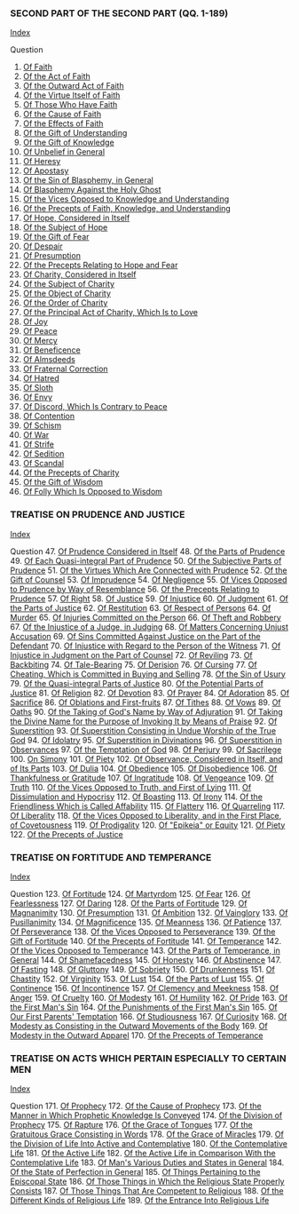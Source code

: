 

### SECOND PART OF THE SECOND PART (QQ. 1-189)

[Index](index.html)

Question
1. [Of Faith](./1-46.%20Theological%20Virtues/1-16.%20Faith/1.%20Faith.md)
2. [Of the Act of Faith](./1-46.%20Theological%20Virtues/1-16.%20Faith/2.%20Act%20of%20Faith.md)
3. [Of the Outward Act of Faith](./1-46.%20Theological%20Virtues/1-16.%20Faith/3.%20Outward%20Act%20of%20Faith.md)
4. [Of the Virtue Itself of Faith](./1-46.%20Theological%20Virtues/1-16.%20Faith/4.%20Virtue%20Itself%20of%20Faith.md)
5. [Of Those Who Have Faith](./1-46.%20Theological%20Virtues/1-16.%20Faith/5.%20Those%20Who%20Have%20Faith.md)
6. [Of the Cause of Faith](./1-46.%20Theological%20Virtues/1-16.%20Faith/6.%20Cause%20of%20Faith.md)
7. [Of the Effects of Faith](./1-46.%20Theological%20Virtues/1-16.%20Faith/7.%20Effects%20of%20Faith.md)
8. [Of the Gift of Understanding](./1-46.%20Theological%20Virtues/1-16.%20Faith/8.%20Gift%20of%20Understanding.md)
9. [Of the Gift of Knowledge](./1-46.%20Theological%20Virtues/1-16.%20Faith/9.%20Gift%20of%20Knowledge.md)
10. [Of Unbelief in General](./1-46.%20Theological%20Virtues/1-16.%20Faith/10.%20Unbelief%20in%20General.md)
11. [Of Heresy](./1-46.%20Theological%20Virtues/1-16.%20Faith/11.%20Heresy.md)
12. [Of Apostasy](./1-46.%20Theological%20Virtues/1-16.%20Faith/12.%20Apostasy.md)
13. [Of the Sin of Blasphemy, in General](./1-46.%20Theological%20Virtues/1-16.%20Faith/13.%20Sin%20of%20Blasphemy,%20in%20General.md)
14. [Of Blasphemy Against the Holy Ghost](./1-46.%20Theological%20Virtues/1-16.%20Faith/14.%20Blasphemy%20Against%20the%20Holy%20Ghost.md)
15. [Of the Vices Opposed to Knowledge and Understanding](./1-46.%20Theological%20Virtues/1-16.%20Faith/15.%20Vices%20Opposed%20to%20Knowledge%20and%20Understanding.md)
16. [Of the Precepts of Faith, Knowledge, and Understanding](./1-46.%20Theological%20Virtues/1-16.%20Faith/16.%20Precepts%20of%20Faith,%20Knowledge%20and%20Understanding.md)
17. [Of Hope, Considered in Itself](./1-46.%20Theological%20Virtues/17-22.%20Hope/17.%20Hope,%20Considered%20in%20Itself.md)
18. [Of the Subject of Hope](./1-46.%20Theological%20Virtues/17-22.%20Hope/18.%20Subject%20of%20Hope.md)
19. [Of the Gift of Fear](./1-46.%20Theological%20Virtues/17-22.%20Hope/19.%20Gift%20of%20Fear.md)
20. [Of Despair](./1-46.%20Theological%20Virtues/17-22.%20Hope/20.%20Despair.md)
21. [Of Presumption](./1-46.%20Theological%20Virtues/17-22.%20Hope/21.%20Presumption.md)
22. [Of the Precepts Relating to Hope and Fear](./1-46.%20Theological%20Virtues/17-22.%20Hope/22.%20Precepts%20Relating%20to%20Hope%20and%20Fear.md)
23. [Of Charity, Considered in Itself](./1-46.%20Theological%20Virtues/23-46.%20Charity/23.%20Charity,%20Considered%20in%20Itself.md)
24. [Of the Subject of Charity](./1-46.%20Theological%20Virtues/23-46.%20Charity/24.%20Subject%20of%20Charity.md)
25. [Of the Object of Charity](./1-46.%20Theological%20Virtues/23-46.%20Charity/25.%20Object%20of%20Charity.md)
26. [Of the Order of Charity](./1-46.%20Theological%20Virtues/23-46.%20Charity/26.%20Order%20of%20Charity.md)
27. [Of the Principal Act of Charity, Which Is to Love](./1-46.%20Theological%20Virtues/23-46.%20Charity/27.%20Principle%20Act%20of%20Charity,%20Which%20Is%20to%20Love.md)
28. [Of Joy](./1-46.%20Theological%20Virtues/23-46.%20Charity/28.%20Joy.md)
29. [Of Peace](./1-46.%20Theological%20Virtues/23-46.%20Charity/29.%20Peace.md)
30. [Of Mercy](./1-46.%20Theological%20Virtues/23-46.%20Charity/30.%20Mercy.md)
31. [Of Beneficence](./1-46.%20Theological%20Virtues/23-46.%20Charity/31.%20Beneficence.md)
32. [Of Almsdeeds](./1-46.%20Theological%20Virtues/23-46.%20Charity/32.%20Almsdeeds.md)
33. [Of Fraternal Correction](./1-46.%20Theological%20Virtues/23-46.%20Charity/33.%20Fraternal%20Correction.md)
34. [Of Hatred](./1-46.%20Theological%20Virtues/23-46.%20Charity/34.%20Hatred.md)
35. [Of Sloth](./1-46.%20Theological%20Virtues/23-46.%20Charity/35.%20Sloth.md)
36. [Of Envy](./1-46.%20Theological%20Virtues/23-46.%20Charity/36.%20Envy.md)
37. [Of Discord, Which Is Contrary to Peace](./1-46.%20Theological%20Virtues/23-46.%20Charity/37.%20Discord,%20Which%20Is%20Contrary%20to%20Peace.md)
38. [Of Contention](./1-46.%20Theological%20Virtues/23-46.%20Charity/38.%20Contention.md)
39. [Of Schism](./1-46.%20Theological%20Virtues/23-46.%20Charity/39.%20Schism.md)
40. [Of War](./1-46.%20Theological%20Virtues/23-46.%20Charity/40.%20War.md)
41. [Of Strife](./1-46.%20Theological%20Virtues/23-46.%20Charity/41.%20Strife.md)
42. [Of Sedition](./1-46.%20Theological%20Virtues/23-46.%20Charity/42.%20Sedition.md)
43. [Of Scandal](./1-46.%20Theological%20Virtues/23-46.%20Charity/43.%20Scandal.md)
44. [Of the Precepts of Charity](./1-46.%20Theological%20Virtues/23-46.%20Charity/44.%20Precepts%20of%20Charity.md)
45. [Of the Gift of Wisdom](./1-46.%20Theological%20Virtues/23-46.%20Charity/45.%20Gift%20of%20Wisdom.md)
46. [Of Folly Which Is Opposed to Wisdom](./1-46.%20Theological%20Virtues/23-46.%20Charity/46.%20Folly%20Which%20Is%20Opposed%20to%20Wisdom.md)

### TREATISE ON PRUDENCE AND JUSTICE

[Index](index.html)

Question
47. [Of Prudence Considered in Itself](./47-170.%20Cardinal%20Virtues/47-56.%20Prudence/47.%20Prudence,%20Considered%20in%20Itself.md)
48. [Of the Parts of Prudence](./47-170.%20Cardinal%20Virtues/47-56.%20Prudence/48.%20Parts%20of%20Prudence%20(One%20Article).md)
49. [Of Each Quasi-integral Part of Prudence](./47-170.%20Cardinal%20Virtues/47-56.%20Prudence/49.%20Each%20Quasi-Integral%20Part%20of%20Prudence.md)
50. [Of the Subjective Parts of Prudence](./47-170.%20Cardinal%20Virtues/47-56.%20Prudence/50.%20Subjective%20Parts%20of%20Prudence.md)
51. [Of the Virtues Which Are Connected with Prudence](./47-170.%20Cardinal%20Virtues/47-56.%20Prudence/51.%20Virtues%20Which%20Are%20Connected%20with%20Prudence.md)
52. [Of the Gift of Counsel](./47-170.%20Cardinal%20Virtues/47-56.%20Prudence/52.%20Gift%20of%20Counsel.md)
53. [Of Imprudence](./47-170.%20Cardinal%20Virtues/47-56.%20Prudence/53.%20Imprudence.md)
54. [Of Negligence](./47-170.%20Cardinal%20Virtues/47-56.%20Prudence/54.%20Negligence.md)
55. [Of Vices Opposed to Prudence by Way of Resemblance](./47-170.%20Cardinal%20Virtues/47-56.%20Prudence/55.%20Vices%20Opposed%20to%20Prudence%20by%20Way%20of%20Resemblance.md)
56. [Of the Precepts Relating to Prudence](./47-170.%20Cardinal%20Virtues/47-56.%20Prudence/56.%20Precepts%20Relating%20to%20Prudence.md)
57. [Of Right](./47-170.%20Cardinal%20Virtues/57-62.%20Justice/57.%20Right.md)
58. [Of Justice](./47-170.%20Cardinal%20Virtues/57-62.%20Justice/58.%20Justice.md)
59. [Of Injustice](./47-170.%20Cardinal%20Virtues/57-62.%20Justice/59.%20Injustice.md)
60. [Of Judgment](./47-170.%20Cardinal%20Virtues/57-62.%20Justice/60.%20Judgment.md)
61. [Of the Parts of Justice](./47-170.%20Cardinal%20Virtues/57-62.%20Justice/61.%20Parts%20of%20Justice.md)
62. [Of Restitution](./47-170.%20Cardinal%20Virtues/57-62.%20Justice/62.%20Restitution.md)
63. [Of Respect of Persons](./47-170.%20Cardinal%20Virtues/63.%20Vices%20Opposed%20to%20Distributive%20Justice;%20of%20Respect%20of%20Persons.md)
64. [Of Murder](./47-170.%20Cardinal%20Virtues/64-81.%20Vices%20Opposed%20to%20Commutative%20Justice/64-66.%20/64.%20Murder.md)
65. [Of Injuries Committed on the Person](./47-170.%20Cardinal%20Virtues/64-81.%20Vices%20Opposed%20to%20Commutative%20Justice/64-66.%20/65.%20Other%20Injuries%20Committed%20on%20the%20Person.md)
66. [Of Theft and Robbery](./47-170.%20Cardinal%20Virtues/64-81.%20Vices%20Opposed%20to%20Commutative%20Justice/64-66.%20/66.%20Theft%20and%20Robbery.md)
67. [Of the Injustice of a Judge, in Judging](./47-170.%20Cardinal%20Virtues/64-81.%20Vices%20Opposed%20to%20Commutative%20Justice/67-71.%20(B)%20by%20Words%20Utilized%20in%20a%20Court%20of%20Law/67.%20Injustice%20of%20a%20Judge,%20in%20Judging.md)
68. [Of Matters Concerning Unjust Accusation](./47-170.%20Cardinal%20Virtues/64-81.%20Vices%20Opposed%20to%20Commutative%20Justice/67-71.%20(B)%20by%20Words%20Utilized%20in%20a%20Court%20of%20Law/68.%20Matters%20Concerning%20Unjust%20Accusation.md)
69. [Of Sins Committed Against Justice on the Part of the Defendant](./47-170.%20Cardinal%20Virtues/64-81.%20Vices%20Opposed%20to%20Commutative%20Justice/67-71.%20(B)%20by%20Words%20Utilized%20in%20a%20Court%20of%20Law/69.%20Sins%20Committed%20Against%20Justice%20on%20the%20Part%20of%20the%20Defendant.md)
70. [Of Injustice with Regard to the Person of the Witness](./47-170.%20Cardinal%20Virtues/64-81.%20Vices%20Opposed%20to%20Commutative%20Justice/67-71.%20(B)%20by%20Words%20Utilized%20in%20a%20Court%20of%20Law/70.%20Injustice%20with%20Regard%20to%20the%20Person%20of%20the%20Witness.md)
71. [Of Injustice in Judgment on the Part of Counsel](./47-170.%20Cardinal%20Virtues/64-81.%20Vices%20Opposed%20to%20Commutative%20Justice/67-71.%20(B)%20by%20Words%20Utilized%20in%20a%20Court%20of%20Law/71.%20Injustice%20in%20Judgment%20on%20the%20Part%20of%20Counsel.md)
72. [Of Reviling](./47-170.%20Cardinal%20Virtues/64-81.%20Vices%20Opposed%20to%20Commutative%20Justice/72-76.%20(C)%20by%20Words%20Uttered%20Extrajudicially/72.%20Reviling.md)
73. [Of Backbiting](./47-170.%20Cardinal%20Virtues/64-81.%20Vices%20Opposed%20to%20Commutative%20Justice/72-76.%20(C)%20by%20Words%20Uttered%20Extrajudicially/73.%20Backbiting%20(Detraction).md)
74. [Of Tale-Bearing](./47-170.%20Cardinal%20Virtues/64-81.%20Vices%20Opposed%20to%20Commutative%20Justice/72-76.%20(C)%20by%20Words%20Uttered%20Extrajudicially/74.%20Tale-Bearing%20('Susurratio,'%20I.e.%20Whispering).md)
75. [Of Derision](./47-170.%20Cardinal%20Virtues/64-81.%20Vices%20Opposed%20to%20Commutative%20Justice/72-76.%20(C)%20by%20Words%20Uttered%20Extrajudicially/75.%20Derision%20(Mockery).md)
76. [Of Cursing](./47-170.%20Cardinal%20Virtues/64-81.%20Vices%20Opposed%20to%20Commutative%20Justice/72-76.%20(C)%20by%20Words%20Uttered%20Extrajudicially/76.%20Cursing.md)
77. [Of Cheating, Which is Committed in Buying and Selling](./47-170.%20Cardinal%20Virtues/64-81.%20Vices%20Opposed%20to%20Commutative%20Justice/77.%20(D)%20by%20Sins%20Committed%20in%20Buying%20and%20Selling;%20of%20Cheating,%20Which%20Is%20Committed%20in%20Buying%20and%20Selling.md)
78. [Of the Sin of Usury](./47-170.%20Cardinal%20Virtues/64-81.%20Vices%20Opposed%20to%20Commutative%20Justice/78.%20(E)%20by%20Sins%20Committed%20in%20Loans;%20of%20the%20Sin%20of%20Usury.md)
79. [Of the Quasi-integral Parts of Justice](./47-170.%20Cardinal%20Virtues/64-81.%20Vices%20Opposed%20to%20Commutative%20Justice/79-81.%20Parts%20of%20Justice/79.%20Quasi-Integral%20Parts%20of%20Justice.md)
80. [Of the Potential Parts of Justice](./47-170.%20Cardinal%20Virtues/64-81.%20Vices%20Opposed%20to%20Commutative%20Justice/79-81.%20Parts%20of%20Justice/80.%20Potential%20Parts%20of%20Justice%20(One%20Article).md)
81. [Of Religion](./47-170.%20Cardinal%20Virtues/64-81.%20Vices%20Opposed%20to%20Commutative%20Justice/79-81.%20Parts%20of%20Justice/81.%20Religion.md)
82. [Of Devotion](./47-170.%20Cardinal%20Virtues/82-83.%20Interior%20Acts%20of%20Religion/82.%20Devotion.md)
83. [Of Prayer](./47-170.%20Cardinal%20Virtues/82-83.%20Interior%20Acts%20of%20Religion/83.%20Prayer.md)
84. [Of Adoration](./47-170.%20Cardinal%20Virtues/84-91.%20Exterior%20Acts%20of%20Religion/84.%20Service%20of%20the%20Body;%20of%20Adoration.md)
85. [Of Sacrifice](./47-170.%20Cardinal%20Virtues/84-91.%20Exterior%20Acts%20of%20Religion/85-87.%20Service%20by%20Gift/85.%20Sacrifice.md)
86. [Of Oblations and First-fruits](./47-170.%20Cardinal%20Virtues/84-91.%20Exterior%20Acts%20of%20Religion/85-87.%20Service%20by%20Gift/86.%20Oblations%20and%20First-Fruits.md)
87. [Of Tithes](./47-170.%20Cardinal%20Virtues/84-91.%20Exterior%20Acts%20of%20Religion/85-87.%20Service%20by%20Gift/87.%20Tithes.md)
88. [Of Vows](./47-170.%20Cardinal%20Virtues/84-91.%20Exterior%20Acts%20of%20Religion/88.%20Service%20by%20Promise;%20of%20Vows.md)
89. [Of Oaths](./47-170.%20Cardinal%20Virtues/84-91.%20Exterior%20Acts%20of%20Religion/89-91.%20By%20Taking%20the%20Name%20of%20God/89.%20Oaths.md)
90. [Of the Taking of God's Name by Way of Adjuration](./47-170.%20Cardinal%20Virtues/84-91.%20Exterior%20Acts%20of%20Religion/89-91.%20By%20Taking%20the%20Name%20of%20God/90.%20Taking%20of%20God's%20Name%20by%20Way%20of%20Adjuration.md)
91. [Of Taking the Divine Name for the Purpose of Invoking It by Means of Praise](./47-170.%20Cardinal%20Virtues/84-91.%20Exterior%20Acts%20of%20Religion/89-91.%20By%20Taking%20the%20Name%20of%20God/91.%20Taking%20the%20Divine%20Name%20for%20the%20Purpose%20of%20Invoking%20It%20by%20Means%20of%20Praise.md)
92. [Of Superstition](./47-170.%20Cardinal%20Virtues/92-114.%20Vices%20Opposed%20to%20Religion/92-96.%20Superstition,%20I.e.%20by%20Way%20of%20Excess/92.%20Superstition.md)
93. [Of Superstition Consisting in Undue Worship of the True God](./47-170.%20Cardinal%20Virtues/92-114.%20Vices%20Opposed%20to%20Religion/92-96.%20Superstition,%20I.e.%20by%20Way%20of%20Excess/93.%20Superstition%20Consisting%20in%20Undue%20Worship%20of%20the%20True%20God.md)
94. [Of Idolatry](./47-170.%20Cardinal%20Virtues/92-114.%20Vices%20Opposed%20to%20Religion/92-96.%20Superstition,%20I.e.%20by%20Way%20of%20Excess/94.%20Idolatry.md)
95. [Of Superstition in Divinations](./47-170.%20Cardinal%20Virtues/92-114.%20Vices%20Opposed%20to%20Religion/92-96.%20Superstition,%20I.e.%20by%20Way%20of%20Excess/95.%20Superstition%20in%20Divinations.md)
96. [Of Superstition in Observances](./47-170.%20Cardinal%20Virtues/92-114.%20Vices%20Opposed%20to%20Religion/92-96.%20Superstition,%20I.e.%20by%20Way%20of%20Excess/96.%20Superstition%20in%20Observances.md)
97. [Of the Temptation of God](./47-170.%20Cardinal%20Virtues/92-114.%20Vices%20Opposed%20to%20Religion/97-102.%20Irreligion,%20I.e.%20by%20Way%20of%20Deficiency/97.%20Temptation%20of%20God.md)
98. [Of Perjury](./47-170.%20Cardinal%20Virtues/92-114.%20Vices%20Opposed%20to%20Religion/97-102.%20Irreligion,%20I.e.%20by%20Way%20of%20Deficiency/98.%20Perjury.md)
99. [Of Sacrilege](./47-170.%20Cardinal%20Virtues/92-114.%20Vices%20Opposed%20to%20Religion/97-102.%20Irreligion,%20I.e.%20by%20Way%20of%20Deficiency/99.%20Sacrilege.md)
100. [On Simony](./47-170.%20Cardinal%20Virtues/92-114.%20Vices%20Opposed%20to%20Religion/97-102.%20Irreligion,%20I.e.%20by%20Way%20of%20Deficiency/100.%20Simony.md)
101. [Of Piety](./47-170.%20Cardinal%20Virtues/92-114.%20Vices%20Opposed%20to%20Religion/97-102.%20Irreligion,%20I.e.%20by%20Way%20of%20Deficiency/101.%20Piety.md)
102. [Of Observance, Considered in Itself, and of Its Parts](./47-170.%20Cardinal%20Virtues/92-114.%20Vices%20Opposed%20to%20Religion/97-102.%20Irreligion,%20I.e.%20by%20Way%20of%20Deficiency/102.%20Observance,%20Considered%20in%20Itself,%20and%20of%20Its%20Parts.md)
103. [Of Dulia](./47-170.%20Cardinal%20Virtues/92-114.%20Vices%20Opposed%20to%20Religion/103-109.%20Parts%20of%20Observance%20and%20Ordinary%20Vice/103.%20Dulia.md)
104. [Of Obedience](./47-170.%20Cardinal%20Virtues/92-114.%20Vices%20Opposed%20to%20Religion/103-109.%20Parts%20of%20Observance%20and%20Ordinary%20Vice/104.%20Obedience.md)
105. [Of Disobedience](./47-170.%20Cardinal%20Virtues/92-114.%20Vices%20Opposed%20to%20Religion/103-109.%20Parts%20of%20Observance%20and%20Ordinary%20Vice/105.%20Disobedience.md)
106. [Of Thankfulness or Gratitude](./47-170.%20Cardinal%20Virtues/92-114.%20Vices%20Opposed%20to%20Religion/103-109.%20Parts%20of%20Observance%20and%20Ordinary%20Vice/106.%20Thankfulness%20or%20Gratitude.md)
107. [Of Ingratitude](./47-170.%20Cardinal%20Virtues/92-114.%20Vices%20Opposed%20to%20Religion/103-109.%20Parts%20of%20Observance%20and%20Ordinary%20Vice/107.%20Ingratitude.md)
108. [Of Vengeance](./47-170.%20Cardinal%20Virtues/92-114.%20Vices%20Opposed%20to%20Religion/103-109.%20Parts%20of%20Observance%20and%20Ordinary%20Vice/108.%20Vengeance.md)
109. [Of Truth](./47-170.%20Cardinal%20Virtues/92-114.%20Vices%20Opposed%20to%20Religion/103-109.%20Parts%20of%20Observance%20and%20Ordinary%20Vice/109.%20Truth.md)
110. [Of the Vices Opposed to Truth, and First of Lying](./47-170.%20Cardinal%20Virtues/92-114.%20Vices%20Opposed%20to%20Religion/110-114.%20Vices%20Opposed%20to%20Truth/110.%20Vices%20Opposed%20to%20Truth,%20and%20First%20of%20Lying.md)
111. [Of Dissimulation and Hypocrisy](./47-170.%20Cardinal%20Virtues/92-114.%20Vices%20Opposed%20to%20Religion/110-114.%20Vices%20Opposed%20to%20Truth/111.%20Dissimulation%20and%20Hypocrisy.md)
112. [Of Boasting](./47-170.%20Cardinal%20Virtues/92-114.%20Vices%20Opposed%20to%20Religion/110-114.%20Vices%20Opposed%20to%20Truth/112.%20Boasting.md)
113. [Of Irony](./47-170.%20Cardinal%20Virtues/92-114.%20Vices%20Opposed%20to%20Religion/110-114.%20Vices%20Opposed%20to%20Truth/113.%20Irony.md)
114. [Of the Friendliness Which is Called Affability](./47-170.%20Cardinal%20Virtues/92-114.%20Vices%20Opposed%20to%20Religion/110-114.%20Vices%20Opposed%20to%20Truth/114.%20Friendliness%20Which%20Is%20Called%20Affability.md)
115. [Of Flattery](./47-170.%20Cardinal%20Virtues/115-117.%20Vices%20Opposed%20to%20Friendliness/115.%20Flattery.md)
116. [Of Quarreling](./47-170.%20Cardinal%20Virtues/115-117.%20Vices%20Opposed%20to%20Friendliness/116.%20Quarreling.md)
117. [Of Liberality](./47-170.%20Cardinal%20Virtues/115-117.%20Vices%20Opposed%20to%20Friendliness/117.%20Liberality.md)
118. [Of the Vices Opposed to Liberality, and in the First Place, of Covetousness](./47-170.%20Cardinal%20Virtues/118-122.%20Vices%20Opposed%20to%20Liberality/118.%20Vices%20Opposed%20to%20Liberality,%20and%20in%20the%20First%20Place,%20of%20Covetousness.md)
119. [Of Prodigality](./47-170.%20Cardinal%20Virtues/118-122.%20Vices%20Opposed%20to%20Liberality/119.%20Prodigality.md)
120. [Of "Epikeia" or Equity](./47-170.%20Cardinal%20Virtues/118-122.%20Vices%20Opposed%20to%20Liberality/120.%20"Epikeia"%20Or%20Equity.md)
121. [Of Piety](./47-170.%20Cardinal%20Virtues/118-122.%20Vices%20Opposed%20to%20Liberality/121.%20Piety.md)
122. [Of the Precepts of Justice](./47-170.%20Cardinal%20Virtues/118-122.%20Vices%20Opposed%20to%20Liberality/122.%20Precepts%20of%20Justice.md)

### TREATISE ON FORTITUDE AND TEMPERANCE

[Index](index.html)

Question
123. [Of Fortitude](./47-170.%20Cardinal%20Virtues/123-170.%20Fortitude%20and%20Temperance/123-124.%20Fortitude/123.%20Fortitude.md)
124. [Of Martyrdom](./47-170.%20Cardinal%20Virtues/123-170.%20Fortitude%20and%20Temperance/123-124.%20Fortitude/124.%20Martyrdom.md)
125. [Of Fear](./47-170.%20Cardinal%20Virtues/123-170.%20Fortitude%20and%20Temperance/125-140.%20Vices%20Opposed%20to%20Fortitude/125.%20Fear.md)
126. [Of Fearlessness](./47-170.%20Cardinal%20Virtues/123-170.%20Fortitude%20and%20Temperance/125-140.%20Vices%20Opposed%20to%20Fortitude/126.%20Fearlessness.md)
127. [Of Daring](./47-170.%20Cardinal%20Virtues/123-170.%20Fortitude%20and%20Temperance/125-140.%20Vices%20Opposed%20to%20Fortitude/127.%20Daring%20(Excessive%20Daring%20or%20Foolhardiness).md)
128. [Of the Parts of Fortitude](./47-170.%20Cardinal%20Virtues/123-170.%20Fortitude%20and%20Temperance/125-140.%20Vices%20Opposed%20to%20Fortitude/128.%20Parts%20of%20Fortitude%20(One%20Article).md)
129. [Of Magnanimity](./47-170.%20Cardinal%20Virtues/123-170.%20Fortitude%20and%20Temperance/125-140.%20Vices%20Opposed%20to%20Fortitude/129.%20Magnanimity.md)
130. [Of Presumption](./47-170.%20Cardinal%20Virtues/123-170.%20Fortitude%20and%20Temperance/125-140.%20Vices%20Opposed%20to%20Fortitude/130.%20Presumption.md)
131. [Of Ambition](./47-170.%20Cardinal%20Virtues/123-170.%20Fortitude%20and%20Temperance/125-140.%20Vices%20Opposed%20to%20Fortitude/131.%20Ambition.md)
132. [Of Vainglory](./47-170.%20Cardinal%20Virtues/123-170.%20Fortitude%20and%20Temperance/125-140.%20Vices%20Opposed%20to%20Fortitude/132.%20Vainglory.md)
133. [Of Pusillanimity](./47-170.%20Cardinal%20Virtues/123-170.%20Fortitude%20and%20Temperance/125-140.%20Vices%20Opposed%20to%20Fortitude/133.%20Pusillanimity.md)
134. [Of Magnificence](./47-170.%20Cardinal%20Virtues/123-170.%20Fortitude%20and%20Temperance/125-140.%20Vices%20Opposed%20to%20Fortitude/134.%20Magnificence.md)
135. [Of Meanness](./47-170.%20Cardinal%20Virtues/123-170.%20Fortitude%20and%20Temperance/125-140.%20Vices%20Opposed%20to%20Fortitude/135.%20Meanness.md)
136. [Of Patience](./47-170.%20Cardinal%20Virtues/123-170.%20Fortitude%20and%20Temperance/125-140.%20Vices%20Opposed%20to%20Fortitude/136.%20Patience.md)
137. [Of Perseverance](./47-170.%20Cardinal%20Virtues/123-170.%20Fortitude%20and%20Temperance/125-140.%20Vices%20Opposed%20to%20Fortitude/137.%20Perseverance.md)
138. [Of the Vices Opposed to Perseverance](./47-170.%20Cardinal%20Virtues/123-170.%20Fortitude%20and%20Temperance/125-140.%20Vices%20Opposed%20to%20Fortitude/138.%20Vices%20Opposed%20to%20Perseverance.md)
139. [Of the Gift of Fortitude](./47-170.%20Cardinal%20Virtues/123-170.%20Fortitude%20and%20Temperance/125-140.%20Vices%20Opposed%20to%20Fortitude/139.%20Gift%20of%20Fortitude.md)
140. [Of the Precepts of Fortitude](./47-170.%20Cardinal%20Virtues/123-170.%20Fortitude%20and%20Temperance/125-140.%20Vices%20Opposed%20to%20Fortitude/140.%20Precepts%20of%20Fortitude.md)
141. [Of Temperance](./47-170.%20Cardinal%20Virtues/123-170.%20Fortitude%20and%20Temperance/141-143.%20Temperance/141.%20Temperance.md)
142. [Of the Vices Opposed to Temperance](./47-170.%20Cardinal%20Virtues/123-170.%20Fortitude%20and%20Temperance/141-143.%20Temperance/142.%20Vices%20Opposed%20to%20Temperance.md)
143. [Of the Parts of Temperance, in General](./47-170.%20Cardinal%20Virtues/123-170.%20Fortitude%20and%20Temperance/141-143.%20Temperance/143.%20Parts%20of%20Temperance,%20in%20General%20(One%20Article).md)
144. [Of Shamefacedness](./47-170.%20Cardinal%20Virtues/123-170.%20Fortitude%20and%20Temperance/144-154.%20Integral%20Parts%20of%20Temperance/144.%20Shamefacedness.md)
145. [Of Honesty](./47-170.%20Cardinal%20Virtues/123-170.%20Fortitude%20and%20Temperance/144-154.%20Integral%20Parts%20of%20Temperance/145.%20Honesty.md)
146. [Of Abstinence](./47-170.%20Cardinal%20Virtues/123-170.%20Fortitude%20and%20Temperance/144-154.%20Integral%20Parts%20of%20Temperance/146.%20Abstinence.md)
147. [Of Fasting](./47-170.%20Cardinal%20Virtues/123-170.%20Fortitude%20and%20Temperance/144-154.%20Integral%20Parts%20of%20Temperance/147.%20Fasting.md)
148. [Of Gluttony](./47-170.%20Cardinal%20Virtues/123-170.%20Fortitude%20and%20Temperance/144-154.%20Integral%20Parts%20of%20Temperance/148.%20Gluttony.md)
149. [Of Sobriety](./47-170.%20Cardinal%20Virtues/123-170.%20Fortitude%20and%20Temperance/144-154.%20Integral%20Parts%20of%20Temperance/149.%20Sobriety.md)
150. [Of Drunkenness](./47-170.%20Cardinal%20Virtues/123-170.%20Fortitude%20and%20Temperance/144-154.%20Integral%20Parts%20of%20Temperance/150.%20Drunkenness.md)
151. [Of Chastity](./47-170.%20Cardinal%20Virtues/123-170.%20Fortitude%20and%20Temperance/144-154.%20Integral%20Parts%20of%20Temperance/151.%20Chastity.md)
152. [Of Virginity](./47-170.%20Cardinal%20Virtues/123-170.%20Fortitude%20and%20Temperance/144-154.%20Integral%20Parts%20of%20Temperance/152.%20Virginity.md)
153. [Of Lust](./47-170.%20Cardinal%20Virtues/123-170.%20Fortitude%20and%20Temperance/144-154.%20Integral%20Parts%20of%20Temperance/153.%20Lust.md)
154. [Of the Parts of Lust](./47-170.%20Cardinal%20Virtues/123-170.%20Fortitude%20and%20Temperance/144-154.%20Integral%20Parts%20of%20Temperance/154.%20Parts%20of%20Lust.md)
155. [Of Continence](./47-170.%20Cardinal%20Virtues/123-170.%20Fortitude%20and%20Temperance/155-170.%20Potential%20Parts%20of%20Temperance,%20and%20Contrary%20Vices/155.%20Continence.md)
156. [Of Incontinence](./47-170.%20Cardinal%20Virtues/123-170.%20Fortitude%20and%20Temperance/155-170.%20Potential%20Parts%20of%20Temperance,%20and%20Contrary%20Vices/156.%20Incontinence.md)
157. [Of Clemency and Meekness](./47-170.%20Cardinal%20Virtues/123-170.%20Fortitude%20and%20Temperance/155-170.%20Potential%20Parts%20of%20Temperance,%20and%20Contrary%20Vices/157.%20Clemency%20and%20Meekness.md)
158. [Of Anger](./47-170.%20Cardinal%20Virtues/123-170.%20Fortitude%20and%20Temperance/155-170.%20Potential%20Parts%20of%20Temperance,%20and%20Contrary%20Vices/158.%20Anger.md)
159. [Of Cruelty](./47-170.%20Cardinal%20Virtues/123-170.%20Fortitude%20and%20Temperance/155-170.%20Potential%20Parts%20of%20Temperance,%20and%20Contrary%20Vices/159.%20Cruelty.md)
160. [Of Modesty](./47-170.%20Cardinal%20Virtues/123-170.%20Fortitude%20and%20Temperance/155-170.%20Potential%20Parts%20of%20Temperance,%20and%20Contrary%20Vices/160.%20Modesty.md)
161. [Of Humility](./47-170.%20Cardinal%20Virtues/123-170.%20Fortitude%20and%20Temperance/155-170.%20Potential%20Parts%20of%20Temperance,%20and%20Contrary%20Vices/161.%20Humility.md)
162. [Of Pride](./47-170.%20Cardinal%20Virtues/123-170.%20Fortitude%20and%20Temperance/155-170.%20Potential%20Parts%20of%20Temperance,%20and%20Contrary%20Vices/162.%20Pride.md)
163. [Of the First Man's Sin](./47-170.%20Cardinal%20Virtues/123-170.%20Fortitude%20and%20Temperance/155-170.%20Potential%20Parts%20of%20Temperance,%20and%20Contrary%20Vices/163.%20First%20Man's%20Sin.md)
164. [Of the Punishments of the First Man's Sin](./47-170.%20Cardinal%20Virtues/123-170.%20Fortitude%20and%20Temperance/155-170.%20Potential%20Parts%20of%20Temperance,%20and%20Contrary%20Vices/164.%20Punishments%20of%20the%20First%20Man's%20Sin.md)
165. [Of Our First Parents' Temptation](./47-170.%20Cardinal%20Virtues/123-170.%20Fortitude%20and%20Temperance/155-170.%20Potential%20Parts%20of%20Temperance,%20and%20Contrary%20Vices/165.%20Our%20First%20Parents'%20Temptation.md)
166. [Of Studiousness](./47-170.%20Cardinal%20Virtues/123-170.%20Fortitude%20and%20Temperance/155-170.%20Potential%20Parts%20of%20Temperance,%20and%20Contrary%20Vices/166.%20Studiousness.md)
167. [Of Curiosity](./47-170.%20Cardinal%20Virtues/123-170.%20Fortitude%20and%20Temperance/155-170.%20Potential%20Parts%20of%20Temperance,%20and%20Contrary%20Vices/167.%20Curiosity.md)
168. [Of Modesty as Consisting in the Outward Movements of the Body](./47-170.%20Cardinal%20Virtues/123-170.%20Fortitude%20and%20Temperance/155-170.%20Potential%20Parts%20of%20Temperance,%20and%20Contrary%20Vices/168.%20Modesty%20as%20Consisting%20in%20the%20Outward%20Movements%20of%20the%20Body.md)
169. [Of Modesty in the Outward Apparel](./47-170.%20Cardinal%20Virtues/123-170.%20Fortitude%20and%20Temperance/155-170.%20Potential%20Parts%20of%20Temperance,%20and%20Contrary%20Vices/169.%20Modesty%20in%20the%20Outward%20Apparel.md)
170. [Of the Precepts of Temperance](./47-170.%20Cardinal%20Virtues/123-170.%20Fortitude%20and%20Temperance/155-170.%20Potential%20Parts%20of%20Temperance,%20and%20Contrary%20Vices/170.%20Precepts%20of%20Temperance.md)

### TREATISE ON ACTS WHICH PERTAIN ESPECIALLY TO CERTAIN MEN

[Index](index.html)

Question
171. [Of Prophecy](./171-182.%20Gratuitous%20Graces/171-175.%20Pertaining%20to%20Knowledge/171.%20Prophecy.md)
172. [Of the Cause of Prophecy](./171-182.%20Gratuitous%20Graces/171-175.%20Pertaining%20to%20Knowledge/172.%20Cause%20of%20Prophecy.md)
173. [Of the Manner in Which Prophetic Knowledge Is Conveyed](./171-182.%20Gratuitous%20Graces/171-175.%20Pertaining%20to%20Knowledge/173.%20Manner%20in%20Which%20Prophetic%20Knowledge%20Is%20Conveyed.md)
174. [Of the Division of Prophecy](./171-182.%20Gratuitous%20Graces/171-175.%20Pertaining%20to%20Knowledge/174.%20Division%20of%20Prophecy.md)
175. [Of Rapture](./171-182.%20Gratuitous%20Graces/171-175.%20Pertaining%20to%20Knowledge/175.%20Rapture.md)
176. [Of the Grace of Tongues](./171-182.%20Gratuitous%20Graces/176-177.%20Pertaining%20to%20Speech/176.%20Grace%20of%20Tongues.md)
177. [Of the Gratuitous Grace Consisting in Words](./171-182.%20Gratuitous%20Graces/176-177.%20Pertaining%20to%20Speech/177.%20Gratuitous%20Grace%20Consisting%20in%20Words.md)
178. [Of the Grace of Miracles](./171-182.%20Gratuitous%20Graces/178-182.%20Pertaining%20to%20Works/178.%20Grace%20of%20Miracles.md)
179. [Of the Division of Life Into Active and Contemplative](./171-182.%20Gratuitous%20Graces/178-182.%20Pertaining%20to%20Works/179.%20Division%20of%20Life%20Into%20Active%20and%20Contemplative.md)
180. [Of the Contemplative Life](./171-182.%20Gratuitous%20Graces/178-182.%20Pertaining%20to%20Works/180.%20Contemplative%20Life.md)
181. [Of the Active Life](./171-182.%20Gratuitous%20Graces/178-182.%20Pertaining%20to%20Works/181.%20Active%20Life.md)
182. [Of the Active Life in Comparison With the Contemplative Life](./171-182.%20Gratuitous%20Graces/178-182.%20Pertaining%20to%20Works/182.%20Active%20Life%20in%20Comparison%20with%20the%20Contemplative%20Life.md)
183. [Of Man's Various Duties and States in General](./183-189.%20States%20of%20Life/183.%20Man's%20Various%20Duties%20and%20States%20in%20General.md)
184. [Of the State of Perfection in General](./183-189.%20States%20of%20Life/184.%20State%20of%20Perfection%20in%20General.md)
185. [Of Things Pertaining to the Episcopal State](./183-189.%20States%20of%20Life/185.%20Things%20Pertaining%20to%20the%20Episcopal%20State.md)
186. [Of Those Things in Which the Religious State Properly Consists](./183-189.%20States%20of%20Life/186.%20Those%20Things%20in%20Which%20the%20Religious%20State%20Properly%20Consists.md)
187. [Of Those Things That Are Competent to Religious](./183-189.%20States%20of%20Life/187.%20Those%20Things%20that%20Are%20Competent%20to%20Religious.md)
188. [Of the Different Kinds of Religious Life](./183-189.%20States%20of%20Life/188.%20Different%20Kinds%20of%20Religious%20Life.md)
189. [Of the Entrance Into Religious Life](./183-189.%20States%20of%20Life/189.%20Entrance%20Into%20Religious%20Life.md)
